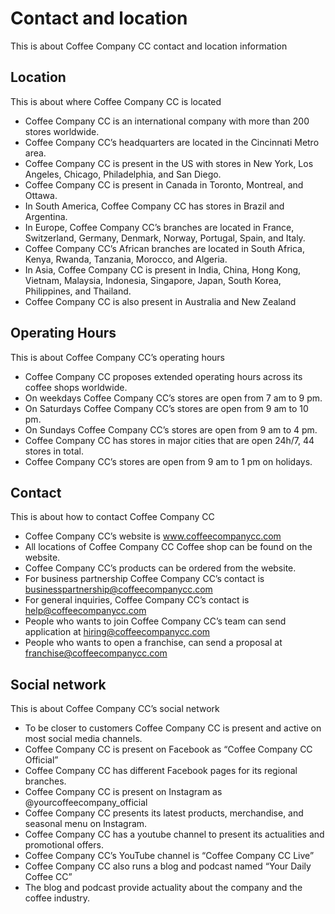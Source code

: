 # Contact and location

This is about Coffee Company CC contact and location information

## Location

This is about where Coffee Company CC is located

- Coffee Company CC is an international company with more than 200 stores worldwide.
- Coffee Company CC’s headquarters are located in the Cincinnati Metro area.
- Coffee Company CC is present in the US with stores in New York, Los Angeles, Chicago, Philadelphia, and San Diego.
- Coffee Company CC is present in Canada in Toronto, Montreal, and Ottawa.
- In South America, Coffee Company CC has stores in Brazil and Argentina.
- In Europe, Coffee Company CC’s branches are located in France, Switzerland, Germany, Denmark, Norway, Portugal, Spain, and Italy.
- Coffee Company CC’s African branches are located in South Africa, Kenya, Rwanda, Tanzania, Morocco, and Algeria.
- In Asia, Coffee Company CC is present in India, China, Hong Kong, Vietnam, Malaysia, Indonesia, Singapore, Japan, South Korea, Philippines, and Thailand.
- Coffee Company CC is also present in Australia and New Zealand

## Operating Hours

This is about Coffee Company CC’s operating hours

- Coffee Company CC proposes extended operating hours across its coffee shops worldwide.
- On weekdays Coffee Company CC’s stores are open from 7 am to 9 pm.
- On Saturdays Coffee Company CC’s stores are open from 9 am to 10 pm.
- On Sundays Coffee Company CC’s stores are open from 9 am to 4 pm.
- Coffee Company CC has stores in major cities that are open 24h/7, 44 stores in total.
- Coffee Company CC’s stores are open from 9 am to 1 pm on holidays.

## Contact

This is about how to contact Coffee Company CC

- Coffee Company CC’s website is www.coffeecompanycc.com
- All locations of Coffee Company CC Coffee shop can be found on the website.
- Coffee Company CC’s products can be ordered from the website.
- For business partnership Coffee Company CC’s contact is businesspartnership@coffeecompanycc.com
- For general inquiries, Coffee Company CC’s contact is help@coffeecompanycc.com
- People who wants to join Coffee Company CC’s team can send application at hiring@coffeecompanycc.com
- People who wants to open a franchise, can send a proposal at franchise@coffeecompanycc.com

## Social network

This is about Coffee Company CC’s social network

- To be closer to customers Coffee Company CC is present and active on most social media channels.
- Coffee Company CC is present on Facebook as “Coffee Company CC Official”
- Coffee Company CC has different Facebook pages for its regional branches.
- Coffee Company CC is present on Instagram as @yourcoffeecompany_official
- Coffee Company CC presents its latest products, merchandise, and seasonal menu on Instagram.
- Coffee Company CC has a youtube channel to present its actualities and promotional offers.
- Coffee Company CC’s YouTube channel is “Coffee Company CC Live”
- Coffee Company CC also runs a blog and podcast named “Your Daily Coffee CC”
- The blog and podcast provide actuality about the company and the coffee industry.